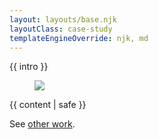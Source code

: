 ```yaml
---
layout: layouts/base.njk
layoutClass: case-study
templateEngineOverride: njk, md
---
```



{{ intro }}

<figure>
  <img src="/_assets/img/{{ hero }}" />
</figure>

{{ content | safe }}


See [other work](/work/).

